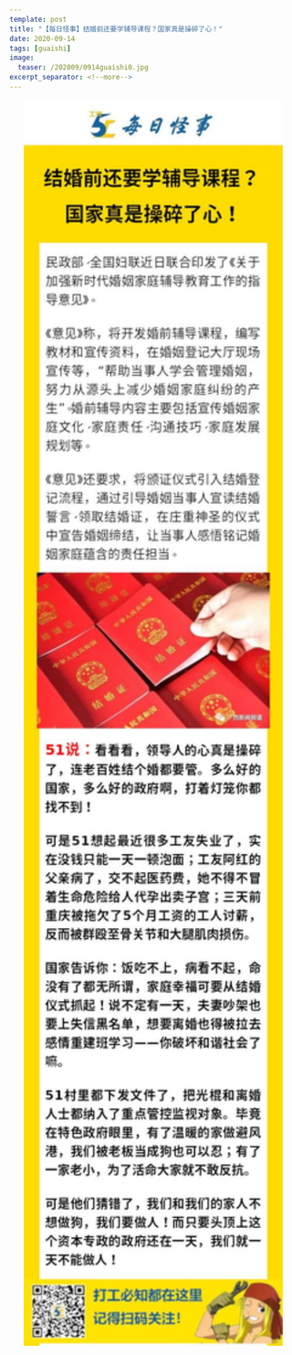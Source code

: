 ```yaml
---
template: post
title: "【每日怪事】结婚前还要学辅导课程？国家真是操碎了心！"
date: 2020-09-14
tags: [guaishi]
image:
  teaser: /202009/0914guaishi0.jpg
excerpt_separator: <!--more-->
---
```


<div style="text-align:center;color:grey"><img src="/images/202009/0914guaishi.jpg" width="90%"></div><br>

